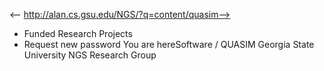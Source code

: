 <-- http://alan.cs.gsu.edu/NGS/?q=content/quasim-->

* Funded Research Projects
* Request new password
You are hereSoftware / QUASIM
Georgia State University NGS Research Group